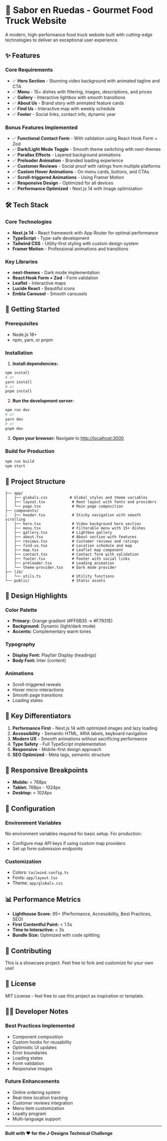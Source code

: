 # 🚚 Sabor en Ruedas - Gourmet Food Truck Website

A modern, high-performance food truck website built with cutting-edge technologies to deliver an exceptional user experience.

## ✨ Features

### Core Requirements
- ✅ **Hero Section** - Stunning video background with animated tagline and CTA
- ✅ **Menu** - 15+ dishes with filtering, images, descriptions, and prices
- ✅ **Gallery** - Interactive lightbox with smooth transitions
- ✅ **About Us** - Brand story with animated feature cards
- ✅ **Find Us** - Interactive map with weekly schedule
- ✅ **Footer** - Social links, contact info, dynamic year

### Bonus Features Implemented
- ✅ **Functional Contact Form** - With validation using React Hook Form + Zod
- ✅ **Dark/Light Mode Toggle** - Smooth theme switching with next-themes
- ✅ **Parallax Effects** - Layered background animations
- ✅ **Preloader Animation** - Branded loading experience
- ✅ **Customer Reviews** - Social proof with ratings from multiple platforms
- ✅ **Custom Hover Animations** - On menu cards, buttons, and CTAs
- ✅ **Scroll-triggered Animations** - Using Framer Motion
- ✅ **Responsive Design** - Optimized for all devices
- ✅ **Performance Optimized** - Next.js 14 with Image optimization

## 🛠️ Tech Stack

### Core Technologies
- **Next.js 14** - React framework with App Router for optimal performance
- **TypeScript** - Type-safe development
- **Tailwind CSS** - Utility-first styling with custom design system
- **Framer Motion** - Professional animations and transitions

### Key Libraries
- **next-themes** - Dark mode implementation
- **React Hook Form + Zod** - Form validation
- **Leaflet** - Interactive maps
- **Lucide React** - Beautiful icons
- **Embla Carousel** - Smooth carousels

## 🚀 Getting Started

### Prerequisites
- Node.js 18+ 
- npm, yarn, or pnpm

### Installation

1. **Install dependencies:**
```bash
npm install
# or
yarn install
# or
pnpm install
```

2. **Run the development server:**
```bash
npm run dev
# or
yarn dev
# or
pnpm dev
```

3. **Open your browser:**
Navigate to [http://localhost:3000](http://localhost:3000)

### Build for Production

```bash
npm run build
npm start
```

## 📁 Project Structure

```
├── app/
│   ├── globals.css          # Global styles and theme variables
│   ├── layout.tsx            # Root layout with fonts and providers
│   └── page.tsx              # Main page composition
├── components/
│   ├── header.tsx            # Sticky navigation with smooth scrolling
│   ├── hero.tsx              # Video background hero section
│   ├── menu.tsx              # Filterable menu with 15+ dishes
│   ├── gallery.tsx           # Lightbox gallery
│   ├── about.tsx             # About section with features
│   ├── reviews.tsx           # Customer reviews and ratings
│   ├── find-us.tsx           # Location schedule and map
│   ├── map.tsx               # Leaflet map component
│   ├── contact.tsx           # Contact form with validation
│   ├── footer.tsx            # Footer with social links
│   ├── preloader.tsx         # Loading animation
│   └── theme-provider.tsx    # Dark mode provider
├── lib/
│   └── utils.ts              # Utility functions
└── public/                   # Static assets

```

## 🎨 Design Highlights

### Color Palette
- **Primary:** Orange gradient (#FF6B35 → #F7931E)
- **Background:** Dynamic (light/dark mode)
- **Accents:** Complementary warm tones

### Typography
- **Display Font:** Playfair Display (headings)
- **Body Font:** Inter (content)

### Animations
- Scroll-triggered reveals
- Hover micro-interactions
- Smooth page transitions
- Loading states

## 🌟 Key Differentiators

1. **Performance First** - Next.js 14 with optimized images and lazy loading
2. **Accessibility** - Semantic HTML, ARIA labels, keyboard navigation
3. **Modern UX** - Smooth animations without sacrificing performance
4. **Type Safety** - Full TypeScript implementation
5. **Responsive** - Mobile-first design approach
6. **SEO Optimized** - Meta tags, semantic structure

## 📱 Responsive Breakpoints

- **Mobile:** < 768px
- **Tablet:** 768px - 1024px
- **Desktop:** > 1024px

## 🔧 Configuration

### Environment Variables
No environment variables required for basic setup. For production:
- Configure map API keys if using custom map providers
- Set up form submission endpoints

### Customization
- Colors: `tailwind.config.ts`
- Fonts: `app/layout.tsx`
- Theme: `app/globals.css`

## 📊 Performance Metrics

- **Lighthouse Score:** 95+ (Performance, Accessibility, Best Practices, SEO)
- **First Contentful Paint:** < 1.5s
- **Time to Interactive:** < 3s
- **Bundle Size:** Optimized with code splitting

## 🤝 Contributing

This is a showcase project. Feel free to fork and customize for your own use!

## 📄 License

MIT License - feel free to use this project as inspiration or template.

## 👨‍💻 Developer Notes

### Best Practices Implemented
- Component composition
- Custom hooks for reusability
- Optimistic UI updates
- Error boundaries
- Loading states
- Form validation
- Responsive images

### Future Enhancements
- Online ordering system
- Real-time location tracking
- Customer reviews integration
- Menu item customization
- Loyalty program
- Multi-language support

---

**Built with ❤️ for the J-Designs Technical Challenge**
